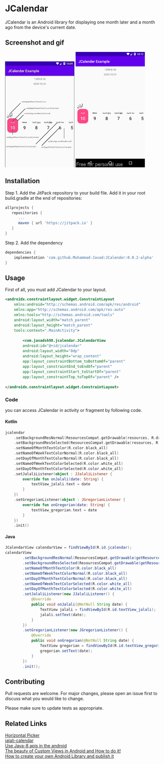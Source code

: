 # JCalendar

JCalendar is an Android library for displaying one month later and a month ago from the device's current date.
## Screenshot and gif

<img src="gallery/screenshot.jpg" width="45%"></img> 
<img src="gallery/jcalendar.gif" width="45%"></img> 


## Installation

Step 1. Add the JitPack repository to your build file.
Add it in your root build.gradle at the end of repositories:
```groovy
allprojects {
   repositories {
      ...
      maven { url 'https://jitpack.io' }
   }
}
```
Step 2. Add the dependency
```groovy
dependencies {
	implementation 'com.github.Muhammad-Javad:JCalender:0.0.2-alpha'
}
```
## Usage
First of all, you must add JCalendar to your layout.
```xml
<androidx.constraintlayout.widget.ConstraintLayout 
    xmlns:android="http://schemas.android.com/apk/res/android"
    xmlns:app="http://schemas.android.com/apk/res-auto"
    xmlns:tools="http://schemas.android.com/tools"
    android:layout_width="match_parent"
    android:layout_height="match_parent"
    tools:context=".MainActivity">

        <com.javadsh98.jcalendar.JCalendarView
        android:id="@+id/jcalendar"
        android:layout_width="0dp"
        android:layout_height="wrap_content"
        app:layout_constraintBottom_toBottomOf="parent"
        app:layout_constraintEnd_toEndOf="parent"
        app:layout_constraintStart_toStartOf="parent"
        app:layout_constraintTop_toTopOf="parent" />

</androidx.constraintlayout.widget.ConstraintLayout>
```

### Code
you can access JCalendar in activity or fragment by following code.
#### Kotlin
```kotlin
jcalendar
    .setBackgroundResNormal(ResourcesCompat.getDrawable(resources, R.drawable.frm_item_normal, null)!!)
    .setBackgroundResSelected(ResourcesCompat.getDrawable(resources, R.drawable.frm_item_selected, null)!!)
    .setNameOfMonthTextColor(R.color.black_all)
    .setNameOfWeekTextColorNormal(R.color.black_all)
    .setDayOfMonthTextColorNormal(R.color.black_all)
    .setNameOfWeekTextColorSelected(R.color.white_all)
    .setDayOfMonthTextColorSelected(R.color.white_all)
    .setJalaliListener(object : JJalaliListener {
        override fun onJalali(date: String) {
            textView_jalali.text = date
        }
    })
    .setGregorianListener(object : JGregorianListener {
        override fun onGregorian(date: String) {
            textView_gregorian.text = date
        }
    })
    .init()
```
#### Java
``` java
JCalendarView calendarView = findViewById(R.id.jcalendar);
calendarView
        .setBackgroundResNormal(ResourcesCompat.getDrawable(getResources(), R.drawable.frm_item_normal, null))
        .setBackgroundResSelected(ResourcesCompat.getDrawable(getResources(), R.drawable.frm_item_selected, null))
        .setNameOfMonthTextColor(R.color.black_all)
        .setNameOfWeekTextColorNormal(R.color.black_all)
        .setDayOfMonthTextColorNormal(R.color.black_all)
        .setNameOfWeekTextColorSelected(R.color.white_all)
        .setDayOfMonthTextColorSelected(R.color.white_all)
        .setJalaliListener(new JJalaliListener() {
            @Override
            public void onJalali(@NotNull String date) {
                TextView jalali = findViewById(R.id.textView_jalali);
                jalali.setText(date);
            }
        })
        .setGregorianListener(new JGregorianListener() {
            @Override
            public void onGregorian(@NotNull String date) {
                TextView gregorian = findViewById(R.id.textView_gregorian);
                gregorian.setText(date);
            }
        })
        .init();
```

## Contributing
Pull requests are welcome. For major changes, please open an issue first to discuss what you would like to change.

Please make sure to update tests as appropriate.
## Related Links
<a href="https://github.com/jhonnyx2012/HorizontalPicker">Horizontal Picker</a>
<br/>
<a href="https://github.com/eloyzone/jalali-calendar">jalali-calendar</a>
<br/>
<a href="https://developer.android.com/studio/write/java8-support-table">Use Java-8 apis in the android</a>
<br/>
<a href="https://medium.com/@douglas.iacovelli/the-beauty-of-custom-views-and-how-to-do-it-79c7d78e2088">The beauty of Custom Views in Android and How to do it!</a>
<br/>
<a href="https://medium.com/@anujguptawork/how-to-create-your-own-android-library-and-publish-it-750e0f7481bf">How to create your own Android Library and publish it</a>
